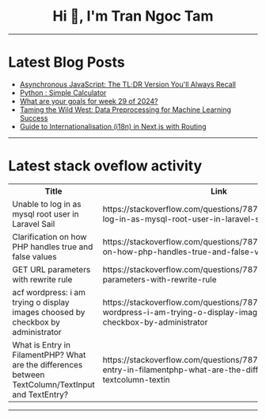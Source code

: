<h1 align="center">Hi 👋, I'm Tran Ngoc Tam</h1>

---

# Latest Blog Posts 
<!-- BLOG-POST-LIST:START -->
- [Asynchronous JavaScript: The TL;DR Version You&#39;ll Always Recall](https://dev.to/adityabhattad/asynchronous-javascript-a-comprehensive-guide-hkf)
- [Python : Simple Calculator](https://dev.to/rajkannan_rajagopal/python-simple-calculator-29jf)
- [What are your goals for week 29 of 2024?](https://dev.to/jarvisscript/what-are-your-goals-for-week-29-of-2024-48bp)
- [Taming the Wild West: Data Preprocessing for Machine Learning Success](https://dev.to/abhinav_yadav_554cab962bb/taming-the-wild-west-data-preprocessing-for-machine-learning-success-31k3)
- [Guide to Internationalisation &lpar;i18n&rpar; in Next.js with Routing](https://dev.to/adrianbailador/guide-to-internationalisation-i18n-in-nextjs-with-routing-3kje)
<!-- BLOG-POST-LIST:END -->

---

# Latest stack oveflow activity
<table>
  <tr><th>Title</th><th>Link</th></tr>
  <!-- STACKOVERFLOW:START --><tr><td>Unable to log in as mysql root user in Laravel Sail</td><td>https://stackoverflow.com/questions/78751109/unable-to-log-in-as-mysql-root-user-in-laravel-sail</td></tr><tr><td>Clarification on how PHP handles true and false values</td><td>https://stackoverflow.com/questions/78751038/clarification-on-how-php-handles-true-and-false-values</td></tr><tr><td>GET URL parameters with rewrite rule</td><td>https://stackoverflow.com/questions/78750893/get-url-parameters-with-rewrite-rule</td></tr><tr><td>acf wordpress: i am trying o display images choosed by checkbox by administrator</td><td>https://stackoverflow.com/questions/78750885/acf-wordpress-i-am-trying-o-display-images-choosed-by-checkbox-by-administrator</td></tr><tr><td>What is Entry in FilamentPHP? What are the differences between TextColumn/TextInput and TextEntry?</td><td>https://stackoverflow.com/questions/78750798/what-is-entry-in-filamentphp-what-are-the-differences-between-textcolumn-textin</td></tr><!-- STACKOVERFLOW:END -->
</table>

---


